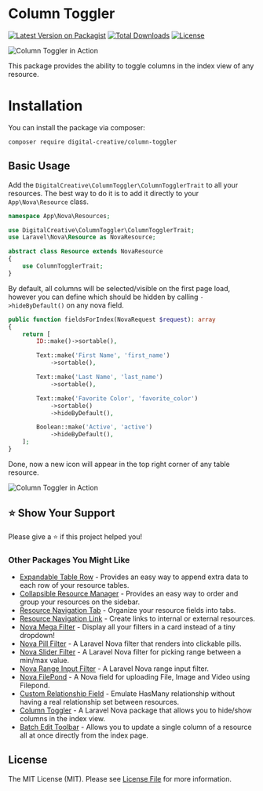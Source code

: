 # Column Toggler

[![Latest Version on Packagist](https://img.shields.io/packagist/v/digital-creative/column-toggler)](https://packagist.org/packages/digital-creative/column-toggler)
[![Total Downloads](https://img.shields.io/packagist/dt/digital-creative/column-toggler)](https://packagist.org/packages/digital-creative/column-toggler)
[![License](https://img.shields.io/packagist/l/digital-creative/column-toggler)](https://github.com/dcasia/column-toggler/blob/master/LICENSE)

<picture>
  <source media="(prefers-color-scheme: dark)" srcset="https://raw.githubusercontent.com/dcasia/column-toggler/main/screenshots/dark.png">
  <img alt="Column Toggler in Action" src="https://raw.githubusercontent.com/dcasia/column-toggler/main/screenshots/light.png">
</picture>

This package provides the ability to toggle columns in the index view of any resource.

# Installation

You can install the package via composer:

```
composer require digital-creative/column-toggler
```

## Basic Usage

Add the `DigitalCreative\ColumnToggler\ColumnTogglerTrait` to all your resources. The best way to do it is to add it directly to your `App\Nova\Resource` class.

```php
namespace App\Nova\Resources;

use DigitalCreative\ColumnToggler\ColumnTogglerTrait;
use Laravel\Nova\Resource as NovaResource;

abstract class Resource extends NovaResource
{
    use ColumnTogglerTrait;
}
```

By default, all columns will be selected/visible on the first page load, however you can define which should be hidden by calling `->hideByDefault()` on any nova field.

```php
public function fieldsForIndex(NovaRequest $request): array
{
    return [
        ID::make()->sortable(),

        Text::make('First Name', 'first_name')
            ->sortable(),

        Text::make('Last Name', 'last_name')
            ->sortable(),

        Text::make('Favorite Color', 'favorite_color')
            ->sortable()
            ->hideByDefault(),

        Boolean::make('Active', 'active')
            ->hideByDefault(),
    ];
}
```

Done, now a new icon will appear in the top right corner of any table resource.

<picture>
  <source media="(prefers-color-scheme: dark)" srcset="https://raw.githubusercontent.com/dcasia/column-toggler/main/screenshots/bar-dark.png">
  <img alt="Column Toggler in Action" src="https://raw.githubusercontent.com/dcasia/column-toggler/main/screenshots/bar-light.png">
</picture>

## ⭐️ Show Your Support

Please give a ⭐️ if this project helped you!

### Other Packages You Might Like

- [Expandable Table Row](https://github.com/dcasia/expandable-table-row) - Provides an easy way to append extra data to each row of your resource tables.
- [Collapsible Resource Manager](https://github.com/dcasia/collapsible-resource-manager) - Provides an easy way to order and group your resources on the sidebar.
- [Resource Navigation Tab](https://github.com/dcasia/resource-navigation-tab) - Organize your resource fields into tabs.
- [Resource Navigation Link](https://github.com/dcasia/resource-navigation-link) - Create links to internal or external resources.
- [Nova Mega Filter](https://github.com/dcasia/nova-mega-filter) - Display all your filters in a card instead of a tiny dropdown!
- [Nova Pill Filter](https://github.com/dcasia/nova-pill-filter) - A Laravel Nova filter that renders into clickable pills.
- [Nova Slider Filter](https://github.com/dcasia/nova-slider-filter) - A Laravel Nova filter for picking range between a min/max value.
- [Nova Range Input Filter](https://github.com/dcasia/nova-range-input-filter) - A Laravel Nova range input filter.
- [Nova FilePond](https://github.com/dcasia/nova-filepond) - A Nova field for uploading File, Image and Video using Filepond.
- [Custom Relationship Field](https://github.com/dcasia/custom-relationship-field) - Emulate HasMany relationship without having a real relationship set between resources.
- [Column Toggler](https://github.com/dcasia/column-toggler) - A Laravel Nova package that allows you to hide/show columns in the index view.
- [Batch Edit Toolbar](https://github.com/dcasia/batch-edit-toolbar) - Allows you to update a single column of a resource all at once directly from the index page.

## License

The MIT License (MIT). Please see [License File](https://raw.githubusercontent.com/dcasia/column-toggler/master/LICENSE) for more information.
